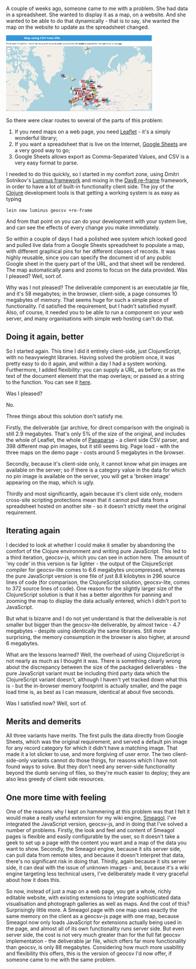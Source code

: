 A couple of weeks ago, someone came to me with a problem. She had data in a spreadsheet. She wanted to display it as a map, on a website. And she wanted to be able to do that dynamically - that is to say, she wanted the map on the website to update as the spreadsheet changed.

![Screenshot of GeoCSV in action](uploads/med/GeoCSV-screenshot.png)

So there were clear routes to several of the parts of this problem:

1. If you need maps on a web page, you need [Leaflet](https://leafletjs.com/) - it's a simply wonderful library;
2. If you want a spreadsheet that is live on the Internet, [Google Sheets](https://developers.google.com/sheets) are a very good way to go;
3. Google Sheets allows export as Comma-Separated Values, and CSV is a very easy format to parse.

I needed to do this quickly, so I started in my comfort zone, using Dmitri Sotnikov's [Luminus framework](https://luminusweb.com/) and mixing in the [Day8 re-frame](https://github.com/day8/re-frame) framework, in order to have a lot of built-in functionality client side. The joy of the [Clojure](https://clojure.org/) development tools is that getting a working system is as easy as typing

    lein new luminus geocsv +re-frame

And from that point on you can do your development with your system live, and can see the effects of every change you make immediately.

So within a couple of days I had a polished wee system which looked good and pulled live data from a Google Sheets spreadsheet to populate a map, with different graphical pins for her different classes of records. It was highly reusable, since you can specify the document id of any public Google sheet in the query part of the URL, and that sheet will be rendered. The map automatically pans and zooms to focus on the data provided. Was I pleased? Well, sort of.

Why was I not pleased? The deliverable component is an executable jar file, and it's 58 megabytes; in the browser, client-side, a page consumes 10 megabytes of memory. That seems huge for such a simple piece of functionality. I'd satisfied the requirement, but I hadn't satisfied myself. Also, of course, it needed you to be able to run a component on your web server, and many organisations with simple web hosting can't do that.

## Doing it again, better

So I started again. This time I did it entirely client-side, just ClojureScript, with no heavywieght libraries. Having solved the problem once, it was pretty easy to do it again, and within a day I had a system working. Furthermore, I added flexibility: you can supply a URL, as before; or as the text of the document element that the map overlays; or passed as a string to the function. You can see it [here](https://simon-brooke.github.io/geocsv-lite/).

Was I pleased?

No.

Three things about this solution don't satisfy me.

Firstly, the deliverable (jar archive, for direct comparison with the original) is still 2.9 megabytes. That's only 5% of the size of the original, and includes the whole of Leaflet, the whole of [Papaparse](https://www.papaparse.com/) - a client side CSV parser, and 398 different map pin images, but it still seems big. Page load - with the three maps on the demo page - costs around 5 megabytes in the browser.

Secondly, because it's client-side only, it cannot know what pin images are available on the server; so if there is a category value in the data for which no pin image is available on the server, you will get a 'broken image' appearing on the map, which is ugly.

Thirdly and most significantly, again because it's client side only, modern cross-site scripting protections mean that it cannot pull data from a spreadsheet hosted on another site - so it doesn't strictly meet the original requirement.

## Iterating again

I decided to look at whether I could make it smaller by abandoning the comfort of the Clojure environment and writing pure JavaScript. This led to a third iteration, geocsv-js, which you can see in action here. The amount of 'my code' in this version is far lighter - the output of the ClojureScript compiler for geocsv-lite comes to 6.6 megabytes uncompressed, whereas the pure JavaScript version is one file of just 8.8 kilobytes in 296 source lines of code (for comparison, the ClojureScript solution, geocsv-lite, comes to 372 source lines of code). One reason for the slightly larger size of the ClojureScript solution is that it has a better algorithm for panning and zooming the map to display the data actually entered, which I didn't port to JavaScript.

But what is bizarre and I do not yet understand is that the deliverable is not smaller but bigger than the geocsv-lite deliverable, by almost twice - 4.7 megabytes - despite using identically the same libraries. Still more surprising, the memory consumption in the browser is also higher, at around 6 megabytes.

What are the lessons learned? Well, the overhead of using ClojureScript is not nearly as much as I thought it was. There is something clearly wrong about the discrepancy between the size of the packaged deliverables - the pure JavaScript variant must be including third party data which the ClojureScript variant doesn't, although I haven't yet tracked down what this is - but the in-browser memory footprint is actually smaller, and the page load time is, as best as I can measure, identical at about five seconds.

Was I satisfied now? Well, sort of.

## Merits and demerits

All three variants have merits. The first pulls the data directly from Google Sheets, which was the original requirement, and served a default pin image for any record category for which it didn't have a matching image. That made it a lot slicker to use, and more forgiving of user error. The two client-side-only variants cannot do those things, for reasons which I have not found ways to solve. But they don't need any server-side functionality beyond the dumb serving of files, so they're much easier to deploy; they are also less greedy of client side resources.

## One more time with feeling

One of the reasons why I kept on hammering at this problem was that I felt it would make a really useful extension for my wiki engine, [Smeagol](https://github.com/journeyman-cc/smeagol). I've integrated the JavaScript version, geocsv-js, and in doing that I've solved a number of problems. Firstly, the look and feel and content of Smeagol pages is flexible and easily configurable by the user, so it doesn't take a geek to set up a page with the content you want and a map of the data you want to show. Secondly, the Smeagol engine, because it sits server side, can pull data from remote sites, and because it doesn't interpret that data, there's no significant risk in doing that. Thirdly, again because it sits server side, it can deal with the issue of unknown images - and, because it's a wiki engine targeting less technical users, I've deliberately made it very graceful about how it does this.

So now, instead of just a map on a web page, you get a whole, richly editable website, with existing extensions to integrate sophisticated data visualisation and photograph galleries as well as maps. And the cost of this? Surprisingly little more. A Smeagol page with one map uses exactly the same memory on the client as a geocsv-js page with one map, because Smeagol now only loads JavaScript for extensions actually being used in the page, and almost all of its own functionality runs server side. But even server side, the cost is not very much greater than for the full fat geocsv implementation - the deliverable jar file, which offers far more functionality than geocsv, is only 88 megabytes. Considering how much more usability and flexibility this offers, this is the version of geocsv I'd now offer, if someone came to me with the same problem.
